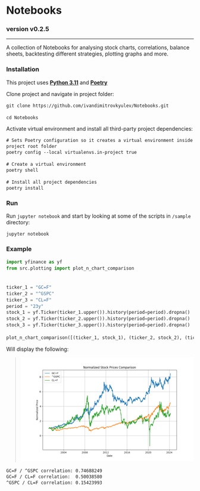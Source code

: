 Notebooks
======
### version v0.2.5

------
A collection of Notebooks for analysing stock charts, correlations, balance sheets, backtesting
different strategies, plotting graphs and more.


### Installation

This project uses **[Python 3.11](https://www.python.org/downloads/)** and **[Poetry](https://python-poetry.org/docs/#installation)**

Clone project and navigate in project folder:
```shell
git clone https://github.com/ivandimitrovkyulev/Notebooks.git

cd Notebooks
```

Activate virtual environment and install all third-party project dependencies:
```shell
# Sets Poetry configuration so it creates a virtual environment inside project root folder
poetry config --local virtualenvs.in-project true

# Create a virtual environment
poetry shell

# Install all project dependencies
poetry install
```


### Run

Run `jupyter notebook` and start by looking at some of the scripts in `/sample` directory:

```shell
jupyter notebook
```

### Example

```python
import yfinance as yf
from src.plotting import plot_n_chart_comparison


ticker_1 = "GC=F"
ticker_2 = "^GSPC"
ticker_3 = "CL=F"
period = "23y"
stock_1 = yf.Ticker(ticker_1.upper()).history(period=period).dropna()
stock_2 = yf.Ticker(ticker_2.upper()).history(period=period).dropna()
stock_3 = yf.Ticker(ticker_3.upper()).history(period=period).dropna()

plot_n_chart_comparison([(ticker_1, stock_1), (ticker_2, stock_2), (ticker_3, stock_3)], log_scale=True)
```

Will display the following:
> ![plot_n_chart_comparison.png](sample%2Fimages%2Fplot_n_chart_comparison.png)
```text
GC=F / ^GSPC correlation: 0.74688249
GC=F / CL=F correlation:  0.50038580
^GSPC / CL=F correlation: 0.15423993
```
